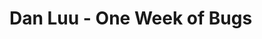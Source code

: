 # Dan Luu - One Week of Bugs

<!-- #readable -->

<!-- {BearID:B320F5F2-B8C7-45C8-BD31-870E5772C7F5-24732-000009975B23D34C} -->
